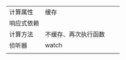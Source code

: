 



|            |                      |      |      |
| ---------- | -------------------- | ---- | ---- |
| 计算属性   | 缓存                 |      |      |
| 响应式依赖 |                      |      |      |
| 计算方法   | 不缓存、再次执行函数 |      |      |
| 侦听器     | watch                |      |      |
|            |                      |      |      |

